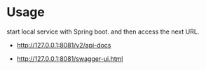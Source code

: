 # Usage

start local service with Spring boot.
and then access the next URL.

* http://127.0.0.1:8081/v2/api-docs

* http://127.0.0.1:8081/swagger-ui.html

